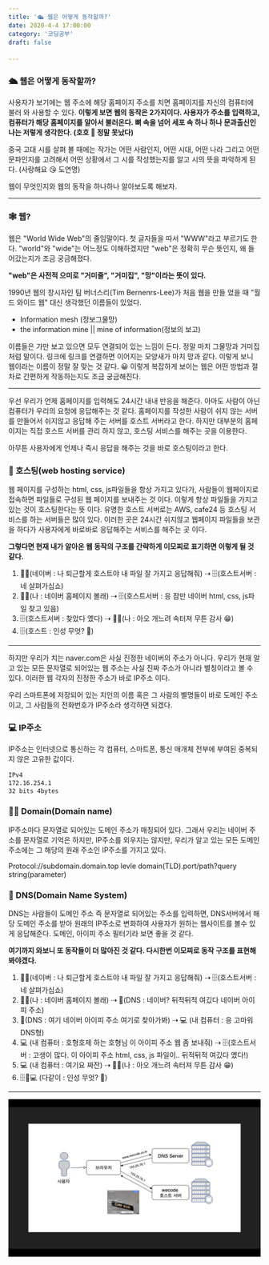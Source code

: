 ```yaml
---
title: '🛳 웹은 어떻게 동작할까?'
date: 2020-4-4 17:00:00
category: '코딩공부'
draft: false

---
```




### 🛳 웹은 어떻게 동작할까?

사용자가 보기에는 웹 주소에 해당 홈페이지 주소를 치면 홈페이지를 자신의 컴퓨터에 불러 와 사용할 수 있다. **이렇게 보면 웹의 동작은 2가지이다. 사용자가 주소를 입력하고, 컴퓨터가 해당 홈페이지를 알아서 불러온다. 뼈 속을 넘어 세포 속 하나 하나 문과출신인 나는 저렇게 생각한다. (호호 🤭 정말 못났다)**

중국 고대 시를 살펴 볼 때에는 작가는 어떤 사람인지, 어떤 시대, 어떤 나라 그리고 어떤 문파인지를 고려해서 어떤 상황에서 그 시를 작성했는지를 알고 시의 뜻을 파악하게 된다. (사랑해요 😘 도연명)

웹이 무엇인지와 웹의 동작을 하나하나 알아보도록 해보자.

---

### 🕸 웹?

웹은 "World Wide Web"의 줄임말이다. 첫 글자들을 따서 "WWW"라고 부르기도 한다. "world"와 "wide"는 어느정도 이해하겠지만 "web"은 정확히 무슨 뜻인지, 왜 들어갔는지가 조금 궁금해졌다.

**"web"은 사전적 으미로 "거미줄", "거미집", "망"이라는 뜻이 있다.** 

1990년 웹의 창시자인 팀 버너스리(Tim Bernenrs-Lee)가 처음 웹을 만들 었을 때 "월드 와이드 웹" 대신 생각했던 이름들이 있었다. 

- Information mesh (정보그물망)
- the information mine || mine of information(정보의 보고)

이름들은 가만 보고 있으면 모두 연결되어 있는 느낌이 든다. 정말 마치 그물망과 거미집처럼 말이다. 링크에 링크를 연결하면 이어지는 모양새가 마치 망과 같다. 이렇게 보니 웹이라는 이름이 정말 잘 맞는 것 같다. 😀 이렇게 복잡하게 보이는 웹은 어떤 방법과 절차로 간편하게 작동하는지도 조금 궁금해진다.

---

우선 우리가 언제 홈페이지를 입력해도 24시간 내내 반응을 해준다. 아마도 사람이 아닌 컴퓨터가 우리의 요청에 응답해주는 것 같다. 홈페이지를 작성한 사람이 쉬지 않는 서버를 만들어서 쉬지않고 응답해 주는 서버를 호스트 서버라고 한다. 하지만 대부분의 홈페이지는 직접 호스트 서버를 관리 하지 않고, 호스팅 서비스를 해주는 곳을 이용한다.

아무튼 사용자에게 언제나 즉시 응답을 해주는 것을 바로 호스팅이라고 한다. 

### 🏪 호스팅(web hosting service)

웹 페이지를 구성하는 html, css, js파일들을 항상 가지고 있다가, 사람들이 웹페이지로 접속하면 파일들로 구성된 웹 페이지를 보내주는 것 이다. 이렇게 항상 파일들을 가지고 있는 것이 호스팅한다는 뜻 이다. 유명한 호스트 서버로는 AWS, cafe24 등 호스팅 서비스를 하는 서버들은 많이 있다. 이러한 곳은 24시간 쉬지않고 웹페이지 파일들을 보관을 하다가 사용자에게 바로바로 응답해주는 서비스를 해주는 곳 이다.

**그렇다면 현재 내가 알아온 웹 동작의 구조를 간략하게 이모찌로 표기하면 이렇게 될 것 같다.**

1. 🧑‍🎤(네이버 : 나 퇴근할게 호스트야 내 파일 잘 가지고 응답해줘) ⇢ 🗄(호스트서버 : 네 살펴가십쇼)
2. 🧑‍💻(나 : 네이버 홈페이지 볼래) ⇢ 🗄(호스트서버 : 응 잠만 네이버 html, css, js파일 찾고 있음)
3. 🗄(호스트서버 : 찾았다 옜다) ⇢ 🧑‍💻(나 : 아오 개느려 속터져 무튼 감사 😁)
4. 🗄(호스트 : 인성 무엇? 🤬)

---

하지만 우리가 치는 naver.com은 사실 진정한 네이버의 주소가 아니다. 우리가 현재 알고 있는 모든 문자열로 되어있는 웹 주소는 사실 진짜 주소가 아니라 별칭이라고 볼 수 있다. 이러한 웹 각자의 진정한 주소가 바로 IP주소 이다.

우리 스마트폰에 저장되어 있는 지인의 이름 혹은 그 사람의 별명들이 바로 도메인 주소이고, 그 사람들의 전화번호가 IP주소라 생각하면 되겠다.

### 💻 IP주소

IP주소는 인터넷으로 통신하는 각 컴퓨터, 스마트폰, 통신 매개체 전부에 부여된 중복되지 않은 고유한 값이다.

```
IPv4
172.16.254.1
32 bits 4bytes
```



### 🧑‍💻 Domain(Domain name)

IP주소마다 문자열로 되어있는 도메인 주소가 매칭되어 있다. 그래서 우리는 네이버 주소를 문자열로 기억은 하지만, IP주소를 외우지는 않지만, 우리가 알고 있는 모든 도메인주소에는 그 해당의 원래 주소인 IP주소를 가지고 있다.

Protocol://subdomain.domain.top levle domain(TLD).port/path?query string(parameter)  



### 📡 DNS(Domain Name System)

DNS는 사람들이 도메인 주소 즉 문자열로 되어있는 주소를 입력하면, DNS서버에서 해당 도메인 주소를 받아 원래의 IP주소로 변화하여 사용자가 원하는 웹사이트를 볼수 있게 응답해준다. 도메인, 아이피 주소 필터기라 보면 좋을 것 같다.



**여기까지 와보니 또 동작들이 더 많아진 것 같다. 다시한번 이모찌로 동작 구조를 표현해 봐야겠다.**

1. 🧑‍🎤(네이버 : 나 퇴근할게 호스트야 내 파일 잘 가지고 응답해줘) ⇢ 🗄(호스트서버 : 네 살펴가십쇼)
2. 🧑‍💻(나 : 네이버 홈페이지 볼래) ⇢ 📡(DNS : 네이버? 뒤적뒤적 여깄다 네이버 아이피 주소)
3. 📡(DNS : 여기 네이버 아이피 주소 여기로 찾아가봐) ⇢ 💻 (내 컴퓨터 : 응 고마워 DNS형)
4. 💻 (내 컴퓨터 : 호형호제 하는 호형님 이 아이피 주소 웹 좀 보내줘) ⇢ 🗄(호스트서버 : 고생이 많다. 이 아이피 주소 html, css, js 파일이.. 뒤적뒤적 여깄다 옜다!)
5. 💻 (내 컴퓨터 : 여기요 짜잔) ⇢ 🧑‍💻(나 : 아오 개느려 속터져 무튼 감사 😁)
6. 🗄📡💻 (다같이 : 인성 무엇? 🤬)

---

  ![](web.png)